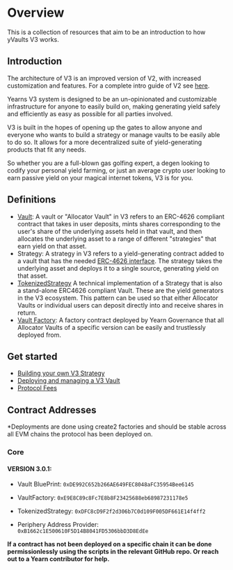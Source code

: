 # Overview

This is a collection of resources that aim to be an introduction to how yVaults V3 works.

## Introduction
 
The architecture of V3 is an improved version of V2, with increased customization and features. For a complete intro guide of V2 see [here](https://docs.yearn.fi/developers/v2/additional-resources).

Yearns V3 system is designed to be an un-opinionated and customizable infrastructure for anyone to easily build on, making generating yield safely and efficiently as easy as possible for all parties involved.

V3 is built in the hopes of opening up the gates to allow anyone and everyone who wants to build a strategy or manage vaults to be easily able to do so. It allows for a more decentralized suite of yield-generating products that fit any needs.

So whether you are a full-blown gas golfing expert, a degen looking to codify your personal yield farming, or just an average crypto user looking to earn passive yield on your magical internet tokens, V3 is for you.

## Definitions

- [Vault](https://github.com/yearn/yearn-vaults-v3/blob/master/contracts/VaultV3.vy): A vault or "Allocator Vault" in V3 refers to an ERC-4626 compliant contract that takes in user deposits, mints shares corresponding to the user's share of the underlying assets held in that vault, and then allocates the underlying asset to a range of different "strategies" that earn yield on that asset. 
- Strategy: A strategy in V3 refers to a yield-generating contract added to a vault that has the needed [ERC-4626 interface](https://github.com/yearn/yearn-vaults-v3/blob/master/contracts/VaultV3.vy#L39). The strategy takes the underlying asset and deploys it to a single source, generating yield on that asset.
- [TokenizedStrategy](https://github.com/yearn/tokenized-strategy/blob/master/src/TokenizedStrategy.sol) A technical implementation of a Strategy that is also a stand-alone ERC4626 compliant Vault. These are the yield generators in the V3 ecosystem. This pattern can be used so that either Allocator Vaults or individual users can deposit directly into and receive shares in return. 
- [Vault Factory](https://github.com/yearn/yearn-vaults-v3/blob/master/contracts/VaultFactory.vy): A factory contract deployed by Yearn Governance that all Allocator Vaults of a specific version can be easily and trustlessly deployed from.


## Get started

- [Building your own V3 Strategy](https://docs.yearn.fi/developers/v3/strategy_writing_guide)
- [Deploying and managing a V3 Vault](https://docs.yearn.fi/developers/v3/vault_management)
- [Protocol Fees](https://docs.yearn.fi/developers/v3/protocol_fees)


## Contract Addresses

*Deployments are done using create2 factories and should be stable across all EVM chains the protocol has been deployed on. 

### Core

#### VERSION 3.0.1:

- Vault BluePrint: `0xDE992C652b266AE649FEC8048aFC35954Bee6145`
- VaultFactory: `0xE9E8C89c8Fc7E8b8F23425688eb68987231178e5`
- TokenizedStrategy: `0xDFC8cD9F2f2d306b7C0d109F005DF661E14f4ff2`

 - Periphery Address Provider: `0xB1662c1E500610F5D14B8041FD5306bbD3D8EdEe`

**If a contract has not been deployed on a specific chain it can be done permissionlessly using the scripts in the relevant GitHub repo. Or reach out to a Yearn contributor for help.**